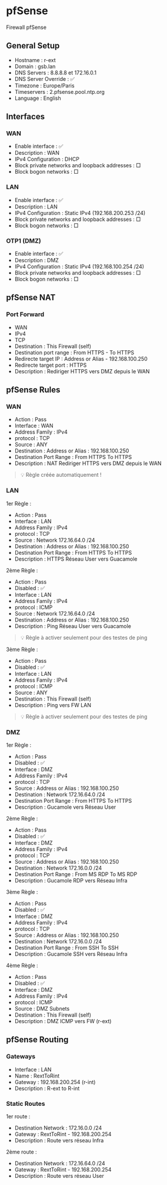 # pfSense
Firewall pfSense


## General Setup

- Hostname : r-ext
- Domain : gsb.lan
- DNS Servers : 8.8.8.8 et 172.16.0.1
- DNS Server Override : ✅
- Timezone : Europe/Paris
- Timeservers : 2.pfsense.pool.ntp.org
- Language : English



## Interfaces

### WAN
 
 - Enable interface : ✅
 - Description : WAN
 - IPv4 Configuration : DHCP
 - Block private networks and loopback addresses : □
 - Block bogon networks : □

### LAN

 - Enable interface : ✅
 - Description : LAN
 - IPv4 Configuration : Static IPv4 (192.168.200.253 /24)
 - Block private networks and loopback addresses : □
 - Block bogon networks : □
   
### OTP1 (DMZ)

 - Enable interface : ✅
 - Description : DMZ
 - IPv4 Configuration : Static IPv4 (192.168.100.254 /24)
 - Block private networks and loopback addresses : □
 - Block bogon networks : □


## pfSense NAT

### Port Forward

 - WAN
 - IPv4
 - TCP
 - Destination : This Firewall (self)
 - Destination port range : From HTTPS - To HTTPS
 - Redirecte target IP : Address or Alias - 192.168.100.250
 - Redirecte target port : HTTPS
 - Description : Rediriger HTTPS vers DMZ depuis le WAN



## pfSense Rules

### WAN

 - Action : Pass
 - Interface : WAN
 - Address Family : IPv4
 - protocol : TCP
 - Source : ANY
 - Destination : Address or Alias : 192.168.100.250
 - Destination Port Range : From HTTPS To HTTPS
 - Description : NAT Rediriger HTTPS vers DMZ depuis le WAN

> :bulb: Règle créée automatiquement !

### LAN

1er Règle :
 - Action : Pass
 - Interface : LAN
 - Address Family : IPv4
 - protocol : TCP
 - Source : Network 172.16.64.0 /24
 - Destination : Address or Alias : 192.168.100.250
 - Destination Port Range : From HTTPS To HTTPS
 - Description : HTTPS Réseau User vers Guacamole

2ème Règle :
 - Action : Pass
 - Disabled : ✅
 - Interface : LAN
 - Address Family : IPv4
 - protocol : ICMP
 - Source : Network 172.16.64.0 /24
 - Destination : Address or Alias : 192.168.100.250
 - Description : Ping Réseau User vers Guacamole
> :bulb: Règle à activer seulement pour des testes de ping

3ème Règle :
 - Action : Pass
 - Disabled : ✅
 - Interface : LAN
 - Address Family : IPv4
 - protocol : ICMP
 - Source : ANY
 - Destination : This Firewall (self)
 - Description : Ping vers FW LAN
> :bulb: Règle à activer seulement pour des testes de ping

### DMZ

1er Règle :
 - Action : Pass
 - Disabled : ✅
 - Interface : DMZ
 - Address Family : IPv4
 - protocol : TCP
 - Source : Address or Alias : 192.168.100.250
 - Destination : Network 172.16.64.0 /24
 - Destination Port Range : From HTTPS To HTTPS
 - Description : Gucamole vers Réseau User

2ème Règle :
 - Action : Pass
 - Disabled : ✅
 - Interface : DMZ
 - Address Family : IPv4
 - protocol : TCP
 - Source : Address or Alias : 192.168.100.250
 - Destination : Network 172.16.0.0 /24
 - Destination Port Range : From MS RDP To MS RDP
 - Description : Gucamole RDP vers Réseau Infra

3ème Règle : 
 - Action : Pass
 - Disabled : ✅
 - Interface : DMZ
 - Address Family : IPv4
 - protocol : TCP
 - Source : Address or Alias : 192.168.100.250
 - Destination : Network 172.16.0.0 /24
 - Destination Port Range : From SSH To SSH
 - Description : Gucamole SSH vers Réseau Infra

4ème Règle : 
 - Action : Pass
 - Disabled : ✅
 - Interface : DMZ
 - Address Family : IPv4
 - protocol : ICMP
 - Source : DMZ Subnets
 - Destination : This Firewall (self)
 - Description : DMZ ICMP vers FW (r-ext)



## pfSense Routing

### Gateways

 - Interface : LAN
 - Name : RextToRint
 - Gateway : 192.168.200.254 (r-int)
 - Description : R-ext to R-int

### Static Routes

1er route :

 - Destination Network : 172.16.0.0 /24
 - Gateway : RextToRint - 192.168.200.254
 - Description : Route vers réseau Infra

2ème route : 

 - Destination Network : 172.16.64.0 /24
 - Gateway : RextToRint - 192.168.200.254
 - Description : Route vers réseau User
